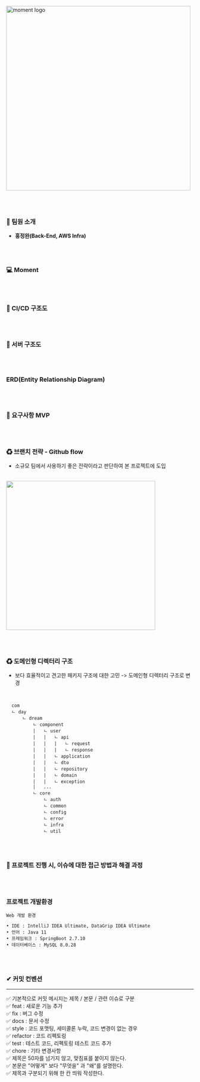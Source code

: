 <br/>

<img width="495" alt="moment logo" src="https://user-images.githubusercontent.com/76596316/234157173-e1224d83-3404-419d-a3bc-8877a88e69a9.png">

<br/><br/>

### 👬 팀원 소개

* **홍정완(Back-End, AWS Infra)**

<br/><br/>

### 💻 Moment

<br/><br/>

### 📄 CI/CD 구조도

<br/><br/>

### 📄 서버 구조도

<br/><br/>

### ERD(Entity Relationship Diagram)

<br/><br/>

### 📄 요구사항 MVP

<br/><br/>

### ♻ 브랜치 전략 - Github flow

* 소규모 팀에서 사용하기 좋은 전략이라고 판단하여 본 프로젝트에 도입

<br/>

<img src="https://user-images.githubusercontent.com/76596316/218664821-90beae88-398b-4159-9469-7c0ddf04e99e.png" width="400">

<br/><br/>

### ♻ 도메인형 디렉터리 구조

* 보다 효율적이고 견고한 패키지 구조에 대한 고민 -> 도메인형 디렉터리 구조로 변경

<br/>

```
  com 
  ㄴ day
      ㄴ dream
          ㄴ component
          |   ㄴ user 
          |   |   ㄴ api 
          |   |   |   ㄴ request
          |   |   |   ㄴ response
          |   |   ㄴ application 
          |   |   ㄴ dto
          |   |   ㄴ repository
          |   |   ㄴ domain
          |   |   ㄴ exception 
          |   ... 
          ㄴ core
              ㄴ auth 
              ㄴ common
              ㄴ config 
              ㄴ error 
              ㄴ infra 
              ㄴ util 
```

<br/><br/>

### 🧐 프로젝트 진행 시, 이슈에 대한 접근 방법과 해결 과정

<br/><br/>

### 프로젝트 개발환경

```
Web 개발 환경

• IDE : IntelliJ IDEA Ultimate, DataGrip IDEA Ultimate
• 언어 : Java 11
• 프레임워크 : SpringBoot 2.7.10
• 데이터베이스 : MySQL 8.0.28
```

<br/><br/>

### ✔ 커밋 컨벤션

---

✅ 기본적으로 커밋 메시지는 제목 / 본문 / 관련 이슈로 구분 <br/>
✅ feat : 새로운 기능 추가 <br/>
✅ fix : 버그 수정 <br/>
✅ docs : 문서 수정 <br/>
✅ style : 코드 포맷팅, 세미콜론 누락, 코드 변경이 없는 경우 <br/>
✅ refactor : 코드 리펙토링 <br/>
✅ test : 테스트 코드, 리펙토링 테스트 코드 추가 <br/>
✅ chore : 기타 변경사항 <br/>
✅ 제목은 50자를 넘기지 않고, 맞침표를 붙이지 않는다. <br/>
✅ 본문은 "어떻게" 보다 "무엇을" 과 "왜"를 설명한다. <br/>
✅ 제목과 구분되기 위해 한 칸 띄워 작성한다. <br/>

<br/><br/>